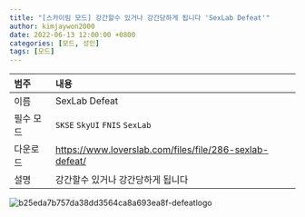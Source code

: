 ```yaml
---
title: "[스카이림 모드] 강간할수 있거나 강간당하게 됩니다 'SexLab Defeat'"
author: kimjaywon2000
date: 2022-06-13 12:00:00 +0800
categories: [모드, 성인]
tags: [모드]
---
```


| 범주             | 내용            |
|:----------------|:---------------|
| 이름             | SexLab Defeat  |
| 필수 모드         |  `SKSE` `SkyUI` `FNIS` `SexLab`            |
| 다운로드          | <https://www.loverslab.com/files/file/286-sexlab-defeat/> |
| 설명             | 강간할수 있거나 강간당하게 됩니다 |

![b25eda7b757da38dd3564ca8a693ea8f-defeatlogo](https://user-images.githubusercontent.com/76558033/173385456-be1e5c06-57b2-4f89-92da-ef753cfd9d45.jpg)
